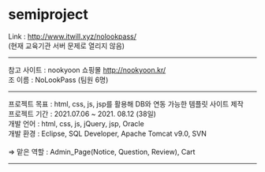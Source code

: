 # semiproject

Link : http://www.itwill.xyz/nolookpass/ <br>
(현재 교육기관 서버 문제로 열리지 않음)

-------------------------------------------------------------------------------------

참고 사이트 : nookyoon 쇼핑몰 http://nookyoon.kr/ <br>
조 이름 : NoLookPass (팀원 6명) <br>

-------------------------------------------------------------------------------------

프로젝트 목표 : html, css, js, jsp를 활용해 DB와 연동 가능한 템플릿 사이트 제작 <br>
프로젝트 기간 : 2021.07.06 ~ 2021. 08.12 (38일) <br>
개발 언어 : html, css, js, jQuery, jsp, Oracle <br>
개발 환경 : Eclipse, SQL Developer, Apache Tomcat v9.0, SVN <br>
<br>
=> 맡은 역할 : Admin_Page(Notice, Question, Review), Cart

-------------------------------------------------------------------------------------

